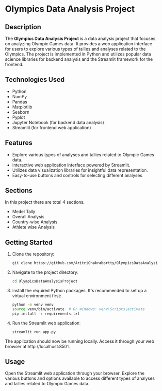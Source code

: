 
# Olympics Data Analysis Project

## Description

The **Olympics Data Analysis Project** is a data analysis project that focuses on analyzing Olympic Games data. It provides a web application interface for users to explore various types of tallies and analyses related to the Olympics. The project is implemented in Python and utilizes popular data science libraries for backend analysis and the Streamlit framework for the frontend.

## Technologies Used

- Python
- NumPy
- Pandas
- Matplotlib
- Seaborn
- Pyplot
- Jupyter Notebook (for backend data analysis)
- Streamlit (for frontend web application)

## Features

- Explore various types of analyses and tallies related to Olympic Games data.
- Interactive web application interface powered by Streamlit.
- Utilizes data visualization libraries for insightful data representation.
- Easy-to-use buttons and controls for selecting different analyses.

## Sections
In this project there are total 4 sections.
- Medel Tally
- Overall Analysis
- Country-wise Analysis
- Athlete wise Analysis

## Getting Started

1. Clone the repository:

   ```bash
   git clone https://github.com/AritriChakrabortty/OlympicsDataAnalysisProject.git

2. Navigate to the project directory:

    ```bash
    cd OlympicsDataAnalysisProject

3. Install the required Python packages. It's recommended to set up a virtual environment first:

    ```bash
    python -m venv venv
    source venv/bin/activate  # On Windows: venv\Scripts\activate
    pip install -r requirements.txt

4. Run the Streamlit web application:

    ```bash
    streamlit run app.py

The application should now be running locally. Access it through your web browser at http://localhost:8501.

## Usage

Open the Streamlit web application through your browser.
Explore the various buttons and options available to access different types of analyses and tallies related to Olympic Games data.
